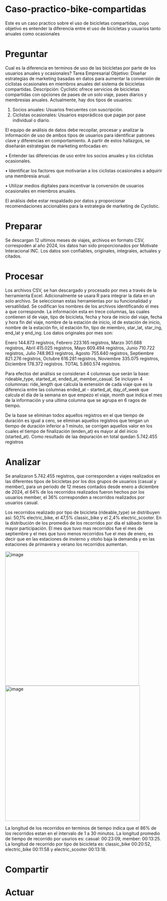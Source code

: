 # Caso-practico-bike-compartidas
Este es un caso practico sobre el uso de bicicletas compartidas, cuyo objetivo es entender la diferencia entre el uso de bicicletas y usuarios tanto anuales como ocasionales
# Preguntar
Cual es la diferencia en terminos de uso de las bicicletas por parte de los usuarios anuales y ocasionales?
Tarea Empresarial
Objetivo:
Diseñar estrategias de marketing basadas en datos para aumentar la conversión de ciclistas ocasionales en miembros anuales del sistema de bicicletas compartidas.
Descripción:
Cyclistic ofrece servicios de bicicletas compartidas con opciones de pases de un solo viaje, pases diarios y membresías anuales. Actualmente, hay dos tipos de usuarios:
1.	Socios anuales: Usuarios frecuentes con suscripción.
2.	Ciclistas ocasionales: Usuarios esporádicos que pagan por pase individual o diario.

El equipo de análisis de datos debe recopilar, procesar y analizar la información de uso de ambos tipos de usuarios para identificar patrones clave y diferencias en comportamiento. A partir de estos hallazgos, se diseñarán estrategias de marketing enfocadas en:

•	Entender las diferencias de uso entre los socios anuales y los ciclistas ocasionales.

•	Identificar los factores que motivarían a los ciclistas ocasionales a adquirir una membresía anual.

•	Utilizar medios digitales para incentivar la conversión de usuarios ocasionales en miembros anuales.

El análisis debe estar respaldado por datos y proporcionar recomendaciones accionables para la estrategia de marketing de Cyclistic.
# Preparar
Se descargan 12 ultimos meses de viajes, archivos en formato CSV, correspoden al año 2024, los datos han sido proporcionados por Motivate Interacional INC. Los datos son confiables, originales, integrales, actuales y citados. 

# Procesar
Los archivos CSV, se han descargado y procesado por mes a través de la herramienta Excel. Adicionalmente se usara R para integrar la data en un solo archivo. Se seleccionan estas herramientas por su funcionalidad y versatilidad. Se codifican los nombres de los archivos identificando el mes a que corresponde. La información esta en trece columnas, las cuales contienen id de viaje, tipo de bicicleta, fecha y hora de inicio del viaje, fecha y hora fin del viaje, nombre de la estación de inicio, id de estación de inicio, nombre de la estación fin, id estación fin, tipo de miembro, star_lat, star_ing, end_lat y end_ing. Los datos originales por mes son:

Enero 144.873 registros, Febrero 223.165 registros, Marzo 301.688 registros, Abril 415.025 registros, Mayo 609.494 registros, Junio 710.722 registros, Julio 748.963 registros, Agosto 755.640 registros, Septiembre 821.276 registros, Octubre 616.281 registros, Noviembre 335.075 registros, Diciembre 178.372 registros. TOTAL 5.860.574 registros.

Para efectos del análisis se consideran 4 columnas que serán la base: rideable_type, started_at, ended_at, member_casual. Se incluyen 4 columnnas: ride_length que calcula la extensión de cada viaje que es la diferencia entre las columnas ended_at - started_at, day_of_week que calcula el día de la semana en que empezo el viaje, month que indica el mes de la información y una ultima columna que se agrupa en 6 ragos de tiempo.

De la base se eliminan todos aquellos registros en el que tiempo de duración es igual a cero, se eliminan aquellos registros que tengan un tiempo de duración inferior a 1 minuto, se corrigen aquellos valor en los cuales el tiempo de finalización (enden_at) es mayor al del inicio (started_at). Como resultado de laa depuración en total quedan 5.742.455 registros

# Analizar
Se analizaron 5.742.455 registros, que corresponden a viajes realizados en las diferentes tipos de bicicletas por los dos grupos de usuarios (casual y member), para un periodo de 12 meses contados desde enero a diciembre de 2024, el 64% de los recorridos realizados fueron hechos por los usuarios member, el 36% corresponden a recorridos realizados por usuarios casual.

Los recorridos realizado por tipo de bicicleta (rideable_type) se distribuyen asi: 50,1% electric_bike, el 47,5% classic_bike y el 2,4% electric_scooter. En la distribución de los promedio de los recorridos por día el sábado tiene la mayor participación. El mes que tuvo mas recorridos fue el mes de septiembre y el mes que tuvo menos recorridos fue el mes de enero, es decir que en las estaciones de invierno y otoño baja la demanda y en las estaciones de primavera y verano los recorridos aumentan.


<img width="429" alt="image" src="https://github.com/user-attachments/assets/ce285a0e-3080-4871-b965-28410f6112fc" /> <img width="432" alt="image" src="https://github.com/user-attachments/assets/da4eca1b-3efa-45a3-bfff-dbf0a1eaf646" />


La longitud de los recorridos en terminos de tiempo indica que el 86% de los recorridos estan en el intervalo de 1 a 30 minutos. La longitud promedio de tiempo de recorrido por usurios es: casual: 00:23:09, member: 00:13:25. La longitud de recorrido por tipo de bicicleta es: classic_bike 00:20:52, electric_bike 00:11:58 y electric_scooter 00:13:18.






# Compartir

# Actuar
